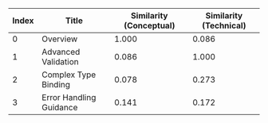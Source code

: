 | Index | Title | Similarity (Conceptual) | Similarity (Technical) |
|-------|-------|-------------------------|------------------------|
| 0 | Overview | 1.000 | 0.086 |
| 1 | Advanced Validation | 0.086 | 1.000 |
| 2 | Complex Type Binding | 0.078 | 0.273 |
| 3 | Error Handling Guidance | 0.141 | 0.172 |
